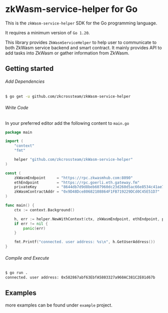 # zkWasm-service-helper for Go

This is the `zkWasm-service-helper` SDK for the Go programming language.

It requires a minimum version of `Go 1.20`.

This library provides `ZkWasmServiceHelper` to help user to communicate to both ZkWasm service backend and smart contract. It mainly provides API to add tasks into ZkWasm or gather information from ZkWasm.

## Getting started

###### Add Dependencies
```sh
$ go get -u github.com/zkcrossteam/zkWasm-service-helper
```

###### Write Code
In your preferred editor add the following content to `main.go`

```go
package main

import (
	"context"
	"fmt"

	helper "github.com/zkcrossteam/zkWasm-service-helper"
)

const (
	zkWasmEndpoint     = "https://rpc.zkwasmhub.com:8090"
	ethEndpoint        = "https://rpc.goerli.eth.gateway.fm"
	privateKey         = "8644db7d9d8beb607960dc23d260d5ac66e8534c41ae77b4d6e22de613d3da2f"
	zkWasmContractAddr = "0x9D48Dce80682108864F1FB719229DCd0C45E51D7"
)

func main() {
	ctx := context.Background()

	h, err := helper.NewWithContext(ctx, zkWasmEndpoint, ethEndpoint, privateKey, zkWasmContractAddr)
	if err != nil {
		panic(err)
	}

	fmt.Printf("connected. user address: %s\n", h.GetUserAddress())
}
```

###### Compile and Execute
```sh
$ go run .
connected. user address: 0x582867abf63EbfA5803327a960AC381C2E01d67b
```

## Examples
more examples can be found under `example` project.
